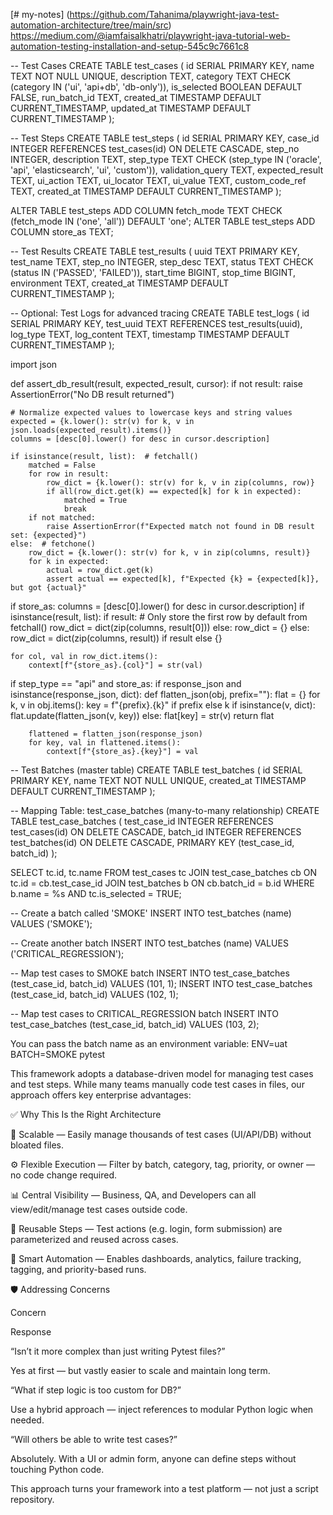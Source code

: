 [# my-notes]
(https://github.com/Tahanima/playwright-java-test-automation-architecture/tree/main/src)
https://medium.com/@iamfaisalkhatri/playwright-java-tutorial-web-automation-testing-installation-and-setup-545c9c7661c8


-- Test Cases
CREATE TABLE test_cases (
    id SERIAL PRIMARY KEY,
    name TEXT NOT NULL UNIQUE,
    description TEXT,
    category TEXT CHECK (category IN ('ui', 'api+db', 'db-only')),
    is_selected BOOLEAN DEFAULT FALSE,
    run_batch_id TEXT,
    created_at TIMESTAMP DEFAULT CURRENT_TIMESTAMP,
    updated_at TIMESTAMP DEFAULT CURRENT_TIMESTAMP
);

-- Test Steps
CREATE TABLE test_steps (
    id SERIAL PRIMARY KEY,
    case_id INTEGER REFERENCES test_cases(id) ON DELETE CASCADE,
    step_no INTEGER,
    description TEXT,
    step_type TEXT CHECK (step_type IN ('oracle', 'api', 'elasticsearch', 'ui', 'custom')),
    validation_query TEXT,
    expected_result TEXT,
    ui_action TEXT,
    ui_locator TEXT,
    ui_value TEXT,
    custom_code_ref TEXT,
    created_at TIMESTAMP DEFAULT CURRENT_TIMESTAMP
);

ALTER TABLE test_steps ADD COLUMN fetch_mode TEXT CHECK (fetch_mode IN ('one', 'all')) DEFAULT 'one';
ALTER TABLE test_steps ADD COLUMN store_as TEXT;


-- Test Results
CREATE TABLE test_results (
    uuid TEXT PRIMARY KEY,
    test_name TEXT,
    step_no INTEGER,
    step_desc TEXT,
    status TEXT CHECK (status IN ('PASSED', 'FAILED')),
    start_time BIGINT,
    stop_time BIGINT,
    environment TEXT,
    created_at TIMESTAMP DEFAULT CURRENT_TIMESTAMP
);

-- Optional: Test Logs for advanced tracing
CREATE TABLE test_logs (
    id SERIAL PRIMARY KEY,
    test_uuid TEXT REFERENCES test_results(uuid),
    log_type TEXT,
    log_content TEXT,
    timestamp TIMESTAMP DEFAULT CURRENT_TIMESTAMP
);



import json

def assert_db_result(result, expected_result, cursor):
    if not result:
        raise AssertionError("No DB result returned")

    # Normalize expected values to lowercase keys and string values
    expected = {k.lower(): str(v) for k, v in json.loads(expected_result).items()}
    columns = [desc[0].lower() for desc in cursor.description]

    if isinstance(result, list):  # fetchall()
        matched = False
        for row in result:
            row_dict = {k.lower(): str(v) for k, v in zip(columns, row)}
            if all(row_dict.get(k) == expected[k] for k in expected):
                matched = True
                break
        if not matched:
            raise AssertionError(f"Expected match not found in DB result set: {expected}")
    else:  # fetchone()
        row_dict = {k.lower(): str(v) for k, v in zip(columns, result)}
        for k in expected:
            actual = row_dict.get(k)
            assert actual == expected[k], f"Expected {k} = {expected[k]}, but got {actual}"



if store_as:
    columns = [desc[0].lower() for desc in cursor.description]
    if isinstance(result, list):
        if result:
            # Only store the first row by default from fetchall()
            row_dict = dict(zip(columns, result[0]))
        else:
            row_dict = {}
    else:
        row_dict = dict(zip(columns, result)) if result else {}

    for col, val in row_dict.items():
        context[f"{store_as}.{col}"] = str(val)


if step_type == "api" and store_as:
    if response_json and isinstance(response_json, dict):
        def flatten_json(obj, prefix=""):
            flat = {}
            for k, v in obj.items():
                key = f"{prefix}.{k}" if prefix else k
                if isinstance(v, dict):
                    flat.update(flatten_json(v, key))
                else:
                    flat[key] = str(v)
            return flat

        flattened = flatten_json(response_json)
        for key, val in flattened.items():
            context[f"{store_as}.{key}"] = val

-- Test Batches (master table)
CREATE TABLE test_batches (
    id SERIAL PRIMARY KEY,
    name TEXT NOT NULL UNIQUE,
    created_at TIMESTAMP DEFAULT CURRENT_TIMESTAMP
);

-- Mapping Table: test_case_batches (many-to-many relationship)
CREATE TABLE test_case_batches (
    test_case_id INTEGER REFERENCES test_cases(id) ON DELETE CASCADE,
    batch_id INTEGER REFERENCES test_batches(id) ON DELETE CASCADE,
    PRIMARY KEY (test_case_id, batch_id)
);

SELECT tc.id, tc.name
FROM test_cases tc
JOIN test_case_batches cb ON tc.id = cb.test_case_id
JOIN test_batches b ON cb.batch_id = b.id
WHERE b.name = %s AND tc.is_selected = TRUE;

-- Create a batch called 'SMOKE'
INSERT INTO test_batches (name) VALUES ('SMOKE');

-- Create another batch
INSERT INTO test_batches (name) VALUES ('CRITICAL_REGRESSION');

-- Map test cases to SMOKE batch
INSERT INTO test_case_batches (test_case_id, batch_id) VALUES (101, 1);
INSERT INTO test_case_batches (test_case_id, batch_id) VALUES (102, 1);

-- Map test cases to CRITICAL_REGRESSION batch
INSERT INTO test_case_batches (test_case_id, batch_id) VALUES (103, 2);


You can pass the batch name as an environment variable:
ENV=uat BATCH=SMOKE pytest



This framework adopts a database-driven model for managing test cases and test steps. While many teams manually code test cases in files, our approach offers key enterprise advantages:

✅ Why This Is the Right Architecture

🔁 Scalable — Easily manage thousands of test cases (UI/API/DB) without bloated files.

⚙️ Flexible Execution — Filter by batch, category, tag, priority, or owner — no code change required.

📊 Central Visibility — Business, QA, and Developers can all view/edit/manage test cases outside code.

🧩 Reusable Steps — Test actions (e.g. login, form submission) are parameterized and reused across cases.

🧠 Smart Automation — Enables dashboards, analytics, failure tracking, tagging, and priority-based runs.

🛡️ Addressing Concerns

Concern

Response

“Isn’t it more complex than just writing Pytest files?”

Yes at first — but vastly easier to scale and maintain long term.

“What if step logic is too custom for DB?”

Use a hybrid approach — inject references to modular Python logic when needed.

“Will others be able to write test cases?”

Absolutely. With a UI or admin form, anyone can define steps without touching Python code.

This approach turns your framework into a test platform — not just a script repository.

